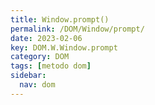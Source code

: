 ```yaml
---
title: Window.prompt()
permalink: /DOM/Window/prompt/
date: 2023-02-06
key: DOM.W.Window.prompt
category: DOM
tags: [metodo dom]
sidebar:
  nav: dom
---
```

